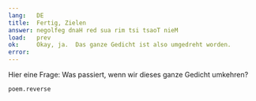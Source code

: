 ```yaml
---
lang:   DE
title:  Fertig, Zielen
answer: negolfeg dnaH red sua rim tsi tsaoT nieM
load:   prev
ok:     Okay, ja.  Das ganze Gedicht ist also umgedreht worden.
error:  
---
```


Hier eine Frage: Was passiert, wenn wir dieses ganze Gedicht umkehren? 

    poem.reverse
